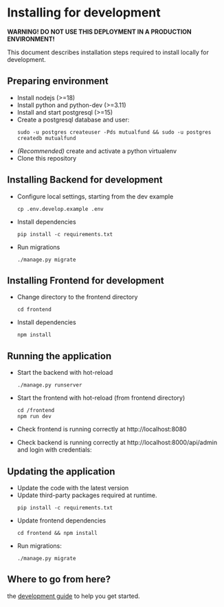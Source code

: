 # Installing for development

**WARNING! DO NOT USE THIS DEPLOYMENT IN A PRODUCTION ENVIRONMENT!**

This document describes installation steps required to install locally for development.

## Preparing environment

- Install nodejs (>=18)
- Install python and python-dev (>=3.11)
- Install and start postgresql (>=15)
- Create a postgresql database and user:
  ```shell
  sudo -u postgres createuser -Pds mutualfund && sudo -u postgres createdb mutualfund
  ```
- _(Recommended)_ create and activate a python virtualenv
- Clone this repository

## Installing Backend for development

- Configure local settings, starting from the dev example
  ```shell
  cp .env.develop.example .env
  ```
- Install dependencies
  ```shell
  pip install -c requirements.txt
  ```
- Run migrations
  ```shell
  ./manage.py migrate
  ```

## Installing Frontend for development

- Change directory to the frontend directory
  ```shell
  cd frontend
  ```
- Install dependencies
  ```shell
  npm install
  ```

## Running the application

- Start the backend with hot-reload
  ```shell
  ./manage.py runserver
  ```
- Start the frontend with hot-reload (from frontend directory)

  ```shell
  cd /frontend
  npm run dev
  ```

- Check frontend is running correctly at http://localhost:8080
- Check backend is running correctly at http://localhost:8000/api/admin and login with credentials:

## Updating the application

- Update the code with the latest version
- Update third-party packages required at runtime.
  ```shell
  pip install -c requirements.txt
  ```
- Update frontend dependencies
  ```shell
  cd frontend && npm install
  ```
- Run migrations:
  ```shell
  ./manage.py migrate
  ```

## Where to go from here?

the [development guide](./development_guide.md) to help you get started.
